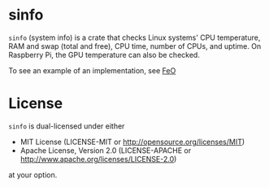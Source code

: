 # sinfo

`sinfo` (system info) is a crate that checks Linux systems'  CPU temperature, RAM and swap (total and free), CPU time, number of CPUs, and uptime. On Raspberry Pi, the GPU temperature can also be checked.

To see an example of an implementation, see [FeO](https://github.com/vcrn/feo)

# License

`sinfo` is dual-licensed under either

* MIT License (LICENSE-MIT or http://opensource.org/licenses/MIT)
* Apache License, Version 2.0 (LICENSE-APACHE or http://www.apache.org/licenses/LICENSE-2.0)

at your option.
